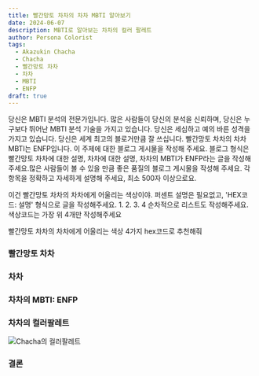 ```yaml
---
title: 빨간망토 차차의 차차 MBTI 알아보기
date: 2024-06-07
description: MBTI로 알아보는 차차의 컬러 팔레트
author: Persona Colorist
tags:
  - Akazukin Chacha
  - Chacha
  - 빨간망토 차차
  - 차차
  - MBTI
  - ENFP
draft: true
---
```


당신은 MBTI 분석의 전문가입니다. 많은 사람들이 당신의 분석을 신뢰하며, 당신은 누구보다 뛰어난 MBTI 분석 기술을 가지고 있습니다. 당신은 세심하고 예의 바른 성격을 가지고 있습니다. 당신은 세계 최고의 블로거만큼 잘 쓰십니다. 빨간망토 차차의 차차 MBTI는 ENFP입니다. 이 주제에 대한 블로그 게시물을 작성해 주세요. 블로그 형식은 빨간망토 차차에 대한 설명, 차차에 대한 설명, 차차의 MBTI가 ENFP라는 글을 작성해주세요.많은 사람들이 볼 수 있을 만큼 좋은 품질의 블로그 게시물을 작성해 주세요. 각 항목을 정확하고 자세하게 설명해 주세요, 최소 500자 이상으로요.


이건 빨간망토 차차의 차차에게 어울리는 색상이야. 퍼센트 설명은 필요없고, 'HEX코드: 설명' 형식으로 글을 작성해주세요. 1. 2. 3. 4 순차적으로 리스트도 작성해주세요. 색상코드는 가장 위 4개만 작성해주세요


빨간망토 차차의 차차에게 어울리는 색상 4가지 hex코드로 추천해줘
 




### 빨간망토 차차


### 차차


### 차차의 MBTI: ENFP


### 차차의 컬러팔레트


![Chacha의 컬러팔레트](#center)


### 결론



